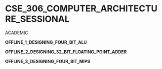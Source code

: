 # CSE_306_COMPUTER_ARCHITECTURE_SESSIONAL
ACADEMIC

**OFFLINE_1_DESIGNING_FOUR_BIT_ALU**

**OFFLINE_2_DESIGNING_32_BIT_FLOATING_POINT_ADDER**

**OFFLINE_3_DESIGNING_FOUR_BIT_MIPS**

